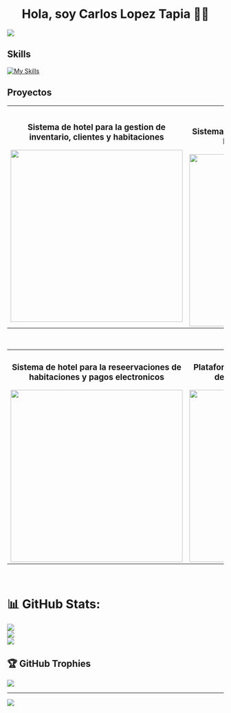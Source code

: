 <div align="center">
<h1 align="center">Hola, soy Carlos Lopez Tapia 🚀👋</h1>
</div>
<img src="https://i.ibb.co/mFHpycn/Carlos-Lxpxz.png">

## Skills
[![My Skills](https://skillicons.dev/icons?i=js,html,css,astro,bootstrap,cs,git,htmx,java,mysql,npm,react,ts,dotnet,docker,php,vscode,visualstudio,sqlite,nodejs)](https://skillicons.dev)


## Proyectos
<table>
<tr>
<td width="50%">
<h3 align="center">Sistema de hotel para la gestion de inventario, clientes y habitaciones</h3>
<div align="center">
<a href="https://wwww.hotel.comeya.xyz" target="_blank"><img src="https://i.ibb.co/j5372GP/htole.png" width="400"></a>
</div>                                                                                      
</td>

<td width="50%">
               <br>
<h3 align="center">Sistema de Informacion para la Gestion de Modulos Academicos Web</h3>
<div align="center">                                       
<a href="https://www.joseramos.com.co"><img src="https://i.ibb.co/B4WzT6y/sigma.png" width="400" ></a>
</div>                                                             
</table>                                                                                 
</div>
<br>

<table>
<tr>
<td width="50%">
<h3 align="center">Sistema de hotel para la reseervaciones de habitaciones y pagos electronicos </h3>
<div align="center">
<a href="https://www.cardenals.com"><img src="https://i.ibb.co/GnbfGV7/Screenshot-2024-11-14-054626.png" width="400" ></a>
</div>
                                                                                      
</td>       

<td width="50%">
<h3 align="center">Plataforma web para la creación y control de pedidos de comida en línea.</h3>
<div align="center">
<a href="https://www.app.comeya.xyz" target="_blank"><img src="https://i.ibb.co/hLj38Yf/Screenshot-2024-11-14-054749.png" width="400"></a>

</div>
                                                                                      
</td>  
</table>                                                                                 
</div>
<br>

# 📊 GitHub Stats:
![](https://github-readme-stats.vercel.app/api?username=Carloslopxz&theme=dark&hide_border=false&include_all_commits=true&count_private=true)<br/>
![](https://github-readme-streak-stats.herokuapp.com/?user=Carloslopxz&theme=dark&hide_border=false)<br/>
![](https://github-readme-stats.vercel.app/api/top-langs/?username=Carloslopxz&theme=dark&hide_border=false&include_all_commits=true&count_private=true&layout=compact)

## 🏆 GitHub Trophies
![](https://github-profile-trophy.vercel.app/?username=Carloslopxz&theme=dracula&no-frame=false&no-bg=true&margin-w=4)

---
[![](https://visitcount.itsvg.in/api?id=Carloslopxz&icon=0&color=0)](https://visitcount.itsvg.in)

<!-- Proudly created with GPRM ( https://gprm.itsvg.in ) -->
